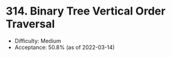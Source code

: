 # 314. Binary Tree Vertical Order Traversal
- Difficulty: Medium
- Acceptance: 50.8% (as of 2022-03-14)
